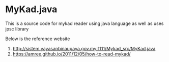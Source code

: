 # MyKad.java

This is a source code for mykad reader using java language as well as uses jpsc library

Below is the reference website
1. http://sistem.yayasanbinaupaya.gov.my:1111/Mykad_src/MyKad.java
2. https://amree.github.io/2011/12/05/how-to-read-mykad/
